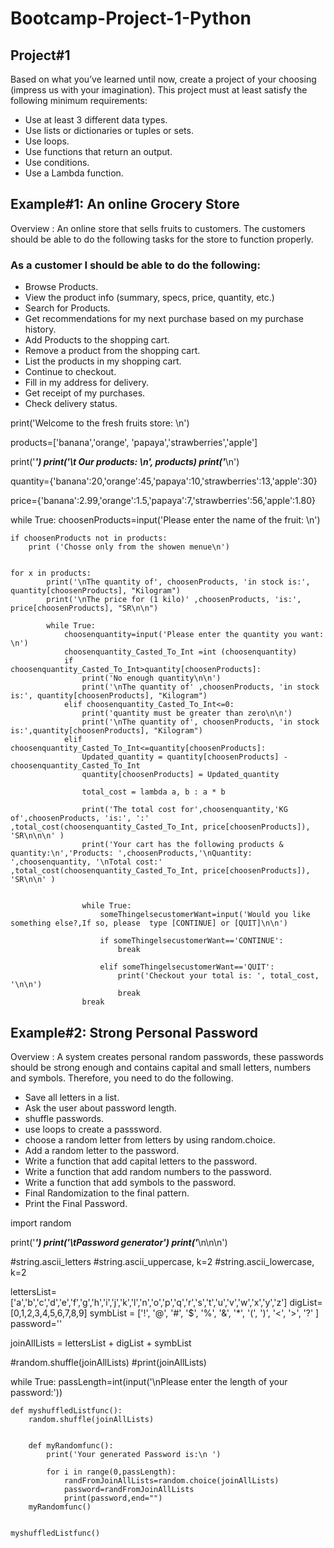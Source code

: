 # Bootcamp-Project-1-Python

## Project#1
Based on what you’ve learned until now, create a project of your choosing (impress us
with your imagination). This project must at least satisfy the following minimum requirements:
- Use at least 3 different data types.
- Use lists or dictionaries or tuples or sets.
- Use loops.
- Use functions that return an output.
- Use conditions.
- Use a Lambda function.

## Example#1: An online Grocery Store
Overview : An online store that sells fruits to customers. The customers should be able to
do the following tasks for the store to function properly.

### As a customer I should be able to do the following:
- Browse Products.
- View the product info (summary, specs, price, quantity, etc.)
- Search for Products.
- Get recommendations for my next purchase based on my purchase history.
- Add Products to the shopping cart.
- Remove a product from the shopping cart.
- List the products in my shopping cart.
- Continue to checkout.
- Fill in my address for delivery.
- Get receipt of my purchases.
- Check delivery status.





print('Welcome to the fresh fruits store: \n')

products=['banana','orange', 'papaya','strawberries','apple']

print('***********************************')
print('\t Our products: \n', products)
print('***********************************\n')

quantity={'banana':20,'orange':45,'papaya':10,'strawberries':13,'apple':30}


price={'banana':2.99,'orange':1.5,'papaya':7,'strawberries':56,'apple':1.80}


    
while True:
    choosenProducts=input('Please enter the name of the fruit: \n')    
    
    if choosenProducts not in products:
        print ('Chosse only from the showen menue\n')
        

    for x in products:
            print('\nThe quantity of', choosenProducts, 'in stock is:', quantity[choosenProducts], "Kilogram")
            print('\nThe price for (1 kilo)' ,choosenProducts, 'is:', price[choosenProducts], "SR\n\n")
            
            while True:
                choosenquantity=input('Please enter the quantity you want: \n')
                choosenquantity_Casted_To_Int =int (choosenquantity)
                if choosenquantity_Casted_To_Int>quantity[choosenProducts]:
                    print('No enough quantity\n\n')
                    print('\nThe quantity of' ,choosenProducts, 'in stock is:', quantity[choosenProducts], "Kilogram")
                elif choosenquantity_Casted_To_Int<=0:
                    print('quantity must be greater than zero\n\n')
                    print('\nThe quantity of', choosenProducts, 'in stock is:',quantity[choosenProducts], "Kilogram")
                elif choosenquantity_Casted_To_Int<=quantity[choosenProducts]:
                    Updated_quantity = quantity[choosenProducts] - choosenquantity_Casted_To_Int
                    quantity[choosenProducts] = Updated_quantity                  
                    
                    total_cost = lambda a, b : a * b
                    
                    print('The total cost for',choosenquantity,'KG of',choosenProducts, 'is:', ':' ,total_cost(choosenquantity_Casted_To_Int, price[choosenProducts]), 'SR\n\n\n' )
                    print('Your cart has the following products & quantity:\n','Products: ',choosenProducts,'\nQuantity: ',choosenquantity, '\nTotal cost:' ,total_cost(choosenquantity_Casted_To_Int, price[choosenProducts]), 'SR\n\n' )
               
                    
                    while True:
                        someThingelsecustomerWant=input('Would you like something else?,If so, please  type [CONTINUE] or [QUIT]\n\n')

                        if someThingelsecustomerWant=='CONTINUE':
                            break
                      
                        elif someThingelsecustomerWant=='QUIT':
                            print('Checkout your total is: ', total_cost, '\n\n')
                            break
                    break
                    
          
    
    
 




## Example#2: Strong Personal Password
Overview : A system creates personal random passwords, these passwords should be strong enough and contains capital and small letters, numbers and symbols. Therefore, you need to do the following.
- Save all letters in a list.
- Ask the user about password length.
- shuffle passwords.
- use loops to create a passsword.
- choose a random letter from letters by using random.choice.
- Add a random letter to the password.
- Write a function that add capital letters to the password.
- Write a function that add random numbers to the password.
- Write a function that add symbols to the password.
- Final Randomization to the final pattern.
- Print the Final Password.




import random


print('***********************************')
print('\tPassword generator')
print('***********************************\n\n\n')


#string.ascii_letters
#string.ascii_uppercase, k=2
#string.ascii_lowercase, k=2


lettersList=['a','b','c','d','e','f','g','h','i','j','k','l','n','o','p','q','r','s','t','u','v','w','x','y','z']
digList=[0,1,2,3,4,5,6,7,8,9]
symbList = ['!', '@', '#', '$', '%', '&', '*', '(', ')', '<', '>', '?' ]
password=''

joinAllLists = lettersList + digList + symbList

#random.shuffle(joinAllLists)
#print(joinAllLists)

while True:
    passLength=int(input('\nPlease enter the length of your password:'))

    def myshuffledListfunc():
        random.shuffle(joinAllLists)


        def myRandomfunc():
            print('Your generated Password is:\n ')

            for i in range(0,passLength):
                randFromJoinAllLists=random.choice(joinAllLists)
                password=randFromJoinAllLists
                print(password,end="")
        myRandomfunc()


    myshuffledListfunc()    








